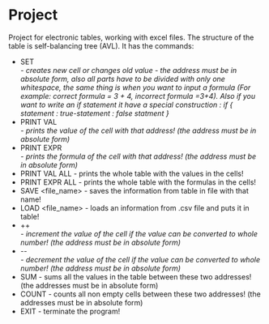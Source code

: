 # Project
Project for electronic tables, working with excel files. The structure of the table is self-balancing tree (AVL). It has the commands: 
- SET <address> <value> - creates new cell or changes old value -  the address must be in absolute form, also all parts have to be divided with only one whitespace, the same thing is when you want to input a formula (For example: correct formula = 3 + 4, incorrect formula =3+4). Also if you want to write an if statement it have a special construction : if { statement : true-statement : false statment }
- PRINT VAL <address> - prints the value of the cell with that address! (the address must be in absolute form)
- PRINT EXPR <address> - prints the formula of the cell with that address! (the address must be in absolute form)
- PRINT VAL ALL - prints the whole table with the values in the cells!
- PRINT EXPR ALL - prints the whole table with the formulas in the cells!
- SAVE <file_name> - saves the information from table in file with that name!
- LOAD <file_name> - loads an information from .csv file and puts it in table!
- ++ <address> - increment the value of the cell if the value can be converted to whole number! (the address must be in absolute form)
- -- <address> - decrement the value of the cell if the value can be converted to whole number! (the address must be in absolute form)
- SUM <address1> <address2> - sums all the values in the table between these two addresses! (the addresses must be in absolute form)
- COUNT <address1> <address2> - counts all non empty cells between these two addresses! (the addresses must be in absolute form)
- EXIT - terminate the program!
